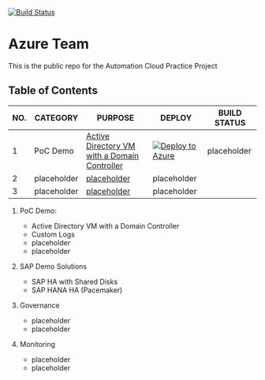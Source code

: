 [![Build Status](https://dev.azure.com/CloudAutomationProject/Automation/_apis/build/status/Azure/NTT-DATA-Cloud-Transformation.azure-acp-public?branchName=master)](https://dev.azure.com/CloudAutomationProject/Automation/_build/latest?definitionId=30&branchName=master)



# Azure Team
This is the public repo for the Automation Cloud Practice Project



## Table of Contents

NO. | CATEGORY | PURPOSE  | DEPLOY  | BUILD STATUS
---------|----------|---------|---------|---------
 1 | PoC Demo | [Active Directory VM with a Domain Controller](https://github.com/NTT-DATA-Cloud-Transformation/azure-acp-public)  |  [![Deploy to Azure](https://aka.ms/deploytoazurebutton)](https://portal.azure.com/#create/Microsoft.Template/uri/https%3A%2F%2Fraw.githubusercontent.com%2FNTT-DATA-Cloud-Transformation%2Fazure-acp-public%2Fmaster%2FPoCDemo%2FActiveDirectory%2Fazuredeploy.json)  |  placeholder
 2 | placeholder | [placeholder](https://github.com/NTT-DATA-Cloud-Transformation/azure-acp-public)  | placeholder
 3 | placeholder | [placeholder](https://github.com/NTT-DATA-Cloud-Transformation/azure-acp-public)  | placeholder



1. PoC Demo:
    - Active Directory VM with a Domain Controller 
    - Custom Logs
    - placeholder
    - placeholder

2. SAP Demo Solutions
    - SAP HA with Shared Disks
    - SAP HANA HA (Pacemaker)

3. Governance
    - placeholder
    - placeholder

4. Monitoring
    - placeholder
    - placeholder


